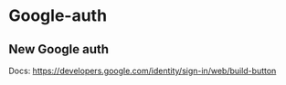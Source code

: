 # Google-auth
## New Google auth
Docs: https://developers.google.com/identity/sign-in/web/build-button
